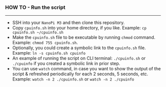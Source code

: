 ### HOW TO - Run the script
---

- SSH into your `NanoPi M3` and then clone this repository.
- Copy `cpuinfo.sh` into your home directory, if you like. Example: `cp cpuinfo.sh ~/cpuinfo.sh` 
- Make the `cpuinfo.sh` file to be executable by running `chmod` command. Example: `chmod 755 cpuinfo.sh`.
- Optionally, you could create a symbolic link to the `cpuinfo.sh` file. Example: `ln -s cpuinfo.sh cpuinfo`
- An example of running the script on CLI terminal: `./cpuinfo.sh` or `./cpuinfo` if you created a symbolic link in prior step.
- You can use `watch` command, in case you want to show the output of the script & refreshed periodically for each 2 seconds, 5 seconds, etc. Example: `watch -n 2 ./cpuinfo.sh` or `watch -n 2 ./cpuinfo`

